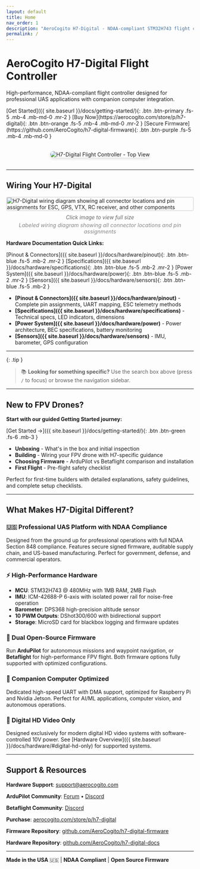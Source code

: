 ```yaml
---
layout: default
title: Home
nav_order: 1
description: "AeroCogito H7-Digital - NDAA-compliant STM32H743 flight controller for ArduPilot and Betaflight"
permalink: /
---
```


<div class="hero-landing" markdown="1">

# AeroCogito H7-Digital Flight Controller

High-performance, NDAA-compliant flight controller designed for professional UAS applications with companion computer integration.

</div>

<div class="button-group-center" markdown="1">
[Get Started]({{ site.baseurl }}/docs/getting-started/){: .btn .btn-primary .fs-5 .mb-4 .mb-md-0 .mr-2 }
[Buy Now](https://aerocogito.com/store/p/h7-digital){: .btn .btn-orange .fs-5 .mb-4 .mb-md-0 .mr-2 }
[Secure Firmware](https://github.com/AeroCogito/h7-digital-firmware){: .btn .btn-purple .fs-5 .mb-4 .mb-md-0 }
</div>

<div style="text-align: center; margin: 2rem 0;">
  <img src="{{ site.baseurl }}/assets/images/pinout/H7-Digital_top.png" alt="H7-Digital Flight Controller - Top View" style="max-width: 100%; height: auto; border-radius: 8px; box-shadow: 0 4px 6px rgba(0,0,0,0.1);">
</div>

---

## Wiring Your H7-Digital

<div id="wiring-diagram-thumbnail" style="cursor: pointer;" onclick="openImageModal('{{ site.baseurl }}/assets/images/pinout/H7-Digital_wiring.png')">
  <img src="{{ site.baseurl }}/assets/images/pinout/H7-Digital_wiring.png" alt="H7-Digital wiring diagram showing all connector locations and pin assignments for ESC, GPS, VTX, RC receiver, and other components" style="max-width: 100%; height: auto; border: 2px solid #e0e0e0; border-radius: 4px;">
  <p style="text-align: center; font-size: 0.875rem; color: #666; margin-top: 0.5rem; margin-bottom: 0;"><em>Click image to view full size</em></p>
  <p style="text-align: center; font-size: 0.9rem; color: #888; margin-top: 0.25rem;"><em>Labeled wiring diagram showing all connector locations and pin assignments</em></p>
</div>

<!-- Image Modal -->
<div id="imageModal" style="display: none; position: fixed; z-index: 9999; left: 0; top: 0; width: 100%; height: 100%; background-color: rgba(0,0,0,0.9); opacity: 0; transition: opacity 0.3s ease;">
  <span onclick="closeImageModal()" style="position: absolute; top: 20px; right: 35px; color: #f1f1f1; font-size: 40px; font-weight: bold; cursor: pointer; transition: color 0.3s;">&times;</span>
  <img id="modalImage" style="margin: auto; display: block; max-width: 95%; max-height: 95%; position: absolute; top: 50%; left: 50%; transform: translate(-50%, -50%) scale(0.7); transition: transform 0.3s ease;">
</div>

<script>
function openImageModal(imageSrc) {
  const modal = document.getElementById('imageModal');
  const modalImg = document.getElementById('modalImage');

  modalImg.src = imageSrc;
  modal.style.display = 'block';

  // Trigger animation
  setTimeout(() => {
    modal.style.opacity = '1';
    modalImg.style.transform = 'translate(-50%, -50%) scale(1)';
  }, 10);

  // Add keyboard support
  document.addEventListener('keydown', handleEscKey);
}

function closeImageModal() {
  const modal = document.getElementById('imageModal');
  const modalImg = document.getElementById('modalImage');

  modal.style.opacity = '0';
  modalImg.style.transform = 'translate(-50%, -50%) scale(0.7)';

  setTimeout(() => {
    modal.style.display = 'none';
  }, 300);

  // Remove keyboard listener
  document.removeEventListener('keydown', handleEscKey);
}

function handleEscKey(event) {
  if (event.key === 'Escape') {
    closeImageModal();
  }
}

// Close modal when clicking outside the image
document.getElementById('imageModal')?.addEventListener('click', function(event) {
  if (event.target === this) {
    closeImageModal();
  }
});
</script>

**Hardware Documentation Quick Links:**

[Pinout & Connectors]({{ site.baseurl }}/docs/hardware/pinout){: .btn .btn-blue .fs-5 .mb-2 .mr-2 }
[Specifications]({{ site.baseurl }}/docs/hardware/specifications){: .btn .btn-blue .fs-5 .mb-2 .mr-2 }
[Power System]({{ site.baseurl }}/docs/hardware/power){: .btn .btn-blue .fs-5 .mb-2 .mr-2 }
[Sensors]({{ site.baseurl }}/docs/hardware/sensors){: .btn .btn-blue .fs-5 .mb-2 }

- **[Pinout & Connectors]({{ site.baseurl }}/docs/hardware/pinout)** - Complete pin assignments, UART mapping, ESC telemetry methods
- **[Specifications]({{ site.baseurl }}/docs/hardware/specifications)** - Technical specs, LED indicators, dimensions
- **[Power System]({{ site.baseurl }}/docs/hardware/power)** - Power architecture, BEC specifications, battery monitoring
- **[Sensors]({{ site.baseurl }}/docs/hardware/sensors)** - IMU, barometer, GPS configuration

---

{: .tip }
> 📚 **Looking for something specific?** Use the search box above (press `/` to focus) or browse the navigation sidebar.

---

## New to FPV Drones?

**Start with our guided Getting Started journey:**

[Get Started →]({{ site.baseurl }}/docs/getting-started/){: .btn .btn-green .fs-6 .mb-3 }

- **Unboxing** - What's in the box and initial inspection
- **Building** - Wiring your FPV drone with H7-specific guidance
- **Choosing Firmware** - ArduPilot vs Betaflight comparison and installation
- **First Flight** - Pre-flight safety checklist

Perfect for first-time builders with detailed explanations, safety guidelines, and complete setup checklists.

---

## What Makes H7-Digital Different?

### 🇺🇸 Professional UAS Platform with NDAA Compliance
Designed from the ground up for professional operations with full NDAA Section 848 compliance. Features secure signed firmware, auditable supply chain, and US-based manufacturing. Perfect for government, defense, and commercial operators.

### ⚡ High-Performance Hardware
- **MCU**: STM32H743 @ 480MHz with 1MB RAM, 2MB Flash
- **IMU**: ICM-42688-P 6-axis with isolated power rail for noise-free operation
- **Barometer**: DPS368 high-precision altitude sensor
- **10 PWM Outputs**: DShot300/600 with bidirectional support
- **Storage**: MicroSD card for blackbox logging and firmware updates

### 🚁 Dual Open-Source Firmware
Run **ArduPilot** for autonomous missions and waypoint navigation, or **Betaflight** for high-performance FPV flight. Both firmware options fully supported with optimized configurations.

### 🤖 Companion Computer Optimized
Dedicated high-speed UART with DMA support, optimized for Raspberry Pi and Nvidia Jetson. Perfect for AI/ML applications, computer vision, and autonomous operations.

### 📡 Digital HD Video Only
Designed exclusively for modern digital HD video systems with software-controlled 10V power. See [Hardware Overview]({{ site.baseurl }}/docs/hardware/#digital-hd-only) for supported systems.

---

## Support & Resources

**Hardware Support**: [support@aerocogito.com](mailto:support@aerocogito.com)

**ArduPilot Community**: [Forum](https://discuss.ardupilot.org/) • [Discord](https://ardupilot.org/discord)

**Betaflight Community**: [Discord](https://discord.gg/betaflight)

**Purchase**: [aerocogito.com/store/p/h7-digital](https://aerocogito.com/store/p/h7-digital)

**Firmware Repository**: [github.com/AeroCogito/h7-digital-firmware](https://github.com/AeroCogito/h7-digital-firmware)

**Hardware Repository**: [github.com/AeroCogito/h7-digital-docs](https://github.com/AeroCogito/h7-digital-docs)

---

**Made in the USA** 🇺🇸 | **NDAA Compliant** | **Open Source Firmware**
